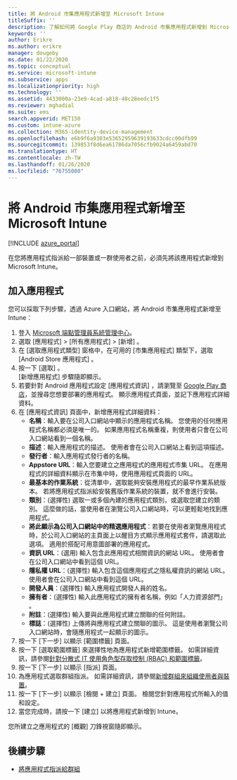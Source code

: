 ```yaml
---
title: 將 Android 市集應用程式新增至 Microsoft Intune
titleSuffix: ''
description: 了解如何將 Google Play 商店的 Android 市集應用程式新增到 Microsoft Intune。
keywords: ''
author: Erikre
ms.author: erikre
manager: dougeby
ms.date: 01/22/2020
ms.topic: conceptual
ms.service: microsoft-intune
ms.subservice: apps
ms.localizationpriority: high
ms.technology: ''
ms.assetid: 4433000a-23e9-4cad-a818-48c28eedc1f5
ms.reviewer: mghadial
ms.suite: ems
search.appverid: MET150
ms.custom: intune-azure
ms.collection: M365-identity-device-management
ms.openlocfilehash: e6b9f6a9303e53652959639193633cdcc00dfb99
ms.sourcegitcommit: 139853f8d6ea61786da7056cfb9024a6459abd70
ms.translationtype: HT
ms.contentlocale: zh-TW
ms.lasthandoff: 01/26/2020
ms.locfileid: "76755080"
---
```

# <a name="add-android-store-apps-to-microsoft-intune"></a>將 Android 市集應用程式新增至 Microsoft Intune

[!INCLUDE [azure_portal](../includes/azure_portal.md)]

在您將應用程式指派給一部裝置或一群使用者之前，必須先將該應用程式新增到 Microsoft Intune。 

## <a name="add-an-app"></a>加入應用程式

您可以採取下列步驟，透過 Azure 入口網站，將 Android 市集應用程式新增至 Intune：

1. 登入 [Microsoft 端點管理員系統管理中心](https://go.microsoft.com/fwlink/?linkid=2109431)。
2. 選取 [應用程式]   > [所有應用程式]   > [新增]  。
3. 在 [選取應用程式類型]  窗格中，在可用的 [市集應用程式]  類型下，選取 [Android Store 應用程式]  。
4. 按一下 [選取]  。<br>
   [新增應用程式]  步驟隨即顯示。
5. 若要針對 Android 應用程式設定 [應用程式資訊]  ，請瀏覽至 [Google Play 商店](https://play.google.com/store)，並搜尋您想要部署的應用程式。 顯示應用程式頁面，並記下應用程式詳細資料。 
6. 在 [應用程式資訊]  頁面中，新增應用程式詳細資料：
    - **名稱**：輸入要在公司入口網站中顯示的應用程式名稱。 您使用的任何應用程式名稱都必須是唯一的。 如果應用程式名稱重複，則使用者只會在公司入口網站看到一個名稱。
    - **描述**：輸入應用程式的描述。 使用者會在公司入口網站上看到這項描述。
    - **發行者**：輸入應用程式發行者的名稱。
    - **Appstore URL**：輸入您要建立之應用程式的應用程式市集 URL。 在應用程式的詳細資料顯示在市集中時，使用應用程式頁面的 URL。 
    - **最基本的作業系統**：從清單中，選取能夠安裝應用程式的最早作業系統版本。 若將應用程式指派給安裝舊版作業系統的裝置，就不會進行安裝。
    - **類別**：(選擇性) 選取一或多個內建的應用程式類別，或選取您建立的類別。 這麼做的話，當使用者在瀏覽公司入口網站時，可以更輕鬆地找到應用程式。
    - **將此顯示為公司入口網站中的精選應用程式**：若要在使用者瀏覽應用程式時，於公司入口網站的主頁面上以醒目方式顯示應用程式套件，請選取此選項。 適用於搭配可用意圖部署的應用程式。
    - **資訊 URL**：(選用) 輸入包含此應用程式相關資訊的網站 URL。 使用者會在公司入口網站中看到這個 URL。
    - **隱私權 URL**：(選擇性) 輸入包含這個應用程式之隱私權資訊的網站 URL。 使用者會在公司入口網站中看到這個 URL。
    - **開發人員**：(選擇性) 輸入應用程式開發人員的姓名。
    - **擁有者**：(選擇性) 輸入此應用程式的擁有者名稱，例如「人力資源部門」  。
    - **附註**：(選擇性) 輸入要與此應用程式建立關聯的任何附註。
    - **標誌**：(選擇性) 上傳將與應用程式建立關聯的圖示。 這是使用者瀏覽公司入口網站時，會隨應用程式一起顯示的圖示。
7. 按一下 [下一步]  以顯示 [範圍標籤]  頁面。
8. 按一下 [選取範圍標籤]  來選擇性地為應用程式新增範圍標籤。 如需詳細資訊，請參閱[針對分散式 IT 使用角色型存取控制 (RBAC) 和範圍標籤](~/fundamentals/scope-tags.md)。
9. 按一下 [下一步]  以顯示 [指派]  頁面。
10. 為應用程式選取群組指派。 如需詳細資訊，請參閱[新增群組來組織使用者與裝置](~/fundamentals/groups-add.md)。 
11. 按一下 [下一步]  以顯示 [檢閱 + 建立]  頁面。 檢閱您針對應用程式所輸入的值和設定。
12. 當您完成時，請按一下 [建立]  以將應用程式新增到 Intune。

您所建立之應用程式的 [概觀]  刀鋒視窗隨即顯示。

## <a name="next-steps"></a>後續步驟

- [將應用程式指派給群組](apps-deploy.md)
